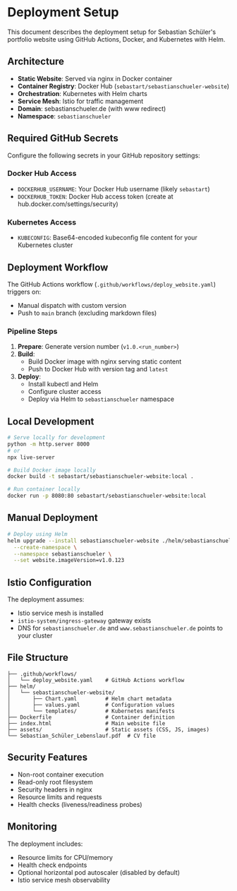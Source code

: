 # Deployment Setup

This document describes the deployment setup for Sebastian Schüler's portfolio website using GitHub Actions, Docker, and Kubernetes with Helm.

## Architecture

- **Static Website**: Served via nginx in Docker container
- **Container Registry**: Docker Hub (`sebastart/sebastianschueler-website`)
- **Orchestration**: Kubernetes with Helm charts
- **Service Mesh**: Istio for traffic management
- **Domain**: sebastianschueler.de (with www redirect)
- **Namespace**: `sebastianschueler`

## Required GitHub Secrets

Configure the following secrets in your GitHub repository settings:

### Docker Hub Access
- `DOCKERHUB_USERNAME`: Your Docker Hub username (likely `sebastart`)
- `DOCKERHUB_TOKEN`: Docker Hub access token (create at hub.docker.com/settings/security)

### Kubernetes Access
- `KUBECONFIG`: Base64-encoded kubeconfig file content for your Kubernetes cluster

## Deployment Workflow

The GitHub Actions workflow (`.github/workflows/deploy_website.yaml`) triggers on:
- Manual dispatch with custom version
- Push to `main` branch (excluding markdown files)

### Pipeline Steps

1. **Prepare**: Generate version number (`v1.0.<run_number>`)
2. **Build**: 
   - Build Docker image with nginx serving static content
   - Push to Docker Hub with version tag and `latest`
3. **Deploy**:
   - Install kubectl and Helm
   - Configure cluster access
   - Deploy via Helm to `sebastianschueler` namespace

## Local Development

```bash
# Serve locally for development
python -m http.server 8000
# or
npx live-server

# Build Docker image locally
docker build -t sebastart/sebastianschueler-website:local .

# Run container locally
docker run -p 8080:80 sebastart/sebastianschueler-website:local
```

## Manual Deployment

```bash
# Deploy using Helm
helm upgrade --install sebastianschueler-website ./helm/sebastianschueler-website \
  --create-namespace \
  --namespace sebastianschueler \
  --set website.imageVersion=v1.0.123
```

## Istio Configuration

The deployment assumes:
- Istio service mesh is installed
- `istio-system/ingress-gateway` gateway exists
- DNS for `sebastianschueler.de` and `www.sebastianschueler.de` points to your cluster

## File Structure

```
├── .github/workflows/
│   └── deploy_website.yaml    # GitHub Actions workflow
├── helm/
│   └── sebastianschueler-website/
│       ├── Chart.yaml         # Helm chart metadata
│       ├── values.yaml        # Configuration values
│       └── templates/         # Kubernetes manifests
├── Dockerfile                 # Container definition
├── index.html                 # Main website file
├── assets/                    # Static assets (CSS, JS, images)
└── Sebastian_Schüler_Lebenslauf.pdf  # CV file
```

## Security Features

- Non-root container execution
- Read-only root filesystem
- Security headers in nginx
- Resource limits and requests
- Health checks (liveness/readiness probes)

## Monitoring

The deployment includes:
- Resource limits for CPU/memory
- Health check endpoints
- Optional horizontal pod autoscaler (disabled by default)
- Istio service mesh observability
